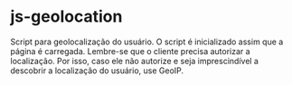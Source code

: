 # js-geolocation

Script para geolocalização do usuário. O script é inicializado assim que a página é carregada.
Lembre-se que o cliente precisa autorizar a localização. Por isso, caso ele não autorize e seja imprescindível a descobrir a localização do usuário, use GeoIP.
